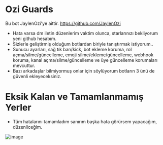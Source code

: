 # Ozi Guards

Bu bot JaylenOzi'ye aittir. https://github.com/JaylenOzi

- Hata varsa dm iletin düzenlerim vaktim olunca, starlarınızı bekliyorum yeni github hesabım.
- Sizlerle geliştirmiş olduğum botlardan biriyle tanıştırmak istiyorum.. 
- Sunucu ayarları, sağ tık ban/kick, bot ekleme koruma, rol açma/silme/güncelleme, emoji silme/ekleme/güncelleme, webhook koruma, kanal açma/silme/güncelleme ve üye güncelleme korumaları mevcuttur.
- Bazı arkadaşlar bilmiyormuş onlar için söylüyorum botların 3 ünü de güvenli ekleyeceksiniz.

# Eksik Kalan ve Tamamlanmamış Yerler

- Tüm hatalarını tamamladım sanırım başka hata görürsem yapacağım, düzenliceğim.

![image](https://user-images.githubusercontent.com/92666466/139727759-dbf9ef2b-5d9b-46fe-b96d-6e95d2d07a0b.png)
